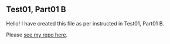 ## Test01, Part01 B 

Hello! I have created this file as per instructed in Test01, Part01 B.

Please [see my repo here](https://github.com/reginayoast/PublicRepo).
